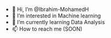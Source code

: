 - 👋 Hi, I’m @Ibrahim-MohamedH
- 👀 I’m interested in Machine learning
- 🌱 I’m currently learning Data Analysis
- 📫 How to reach me (SOON)

<!---
Ibrahim-MohamedH/Ibrahim-MohamedH is a ✨ special ✨ repository because its `README.md` (this file) appears on your GitHub profile.
You can click the Preview link to take a look at your changes.
--->
